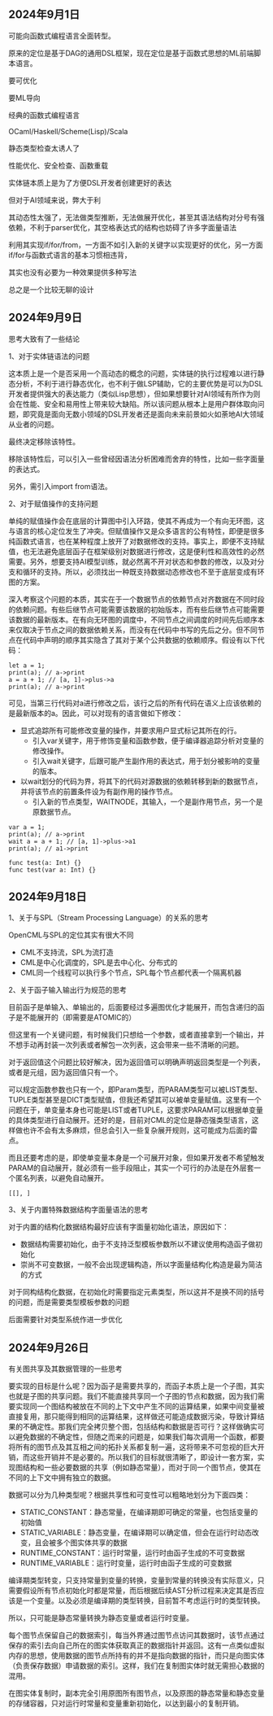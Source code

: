 ## 2024年9月1日

可能向函数式编程语言全面转型。

原来的定位是基于DAG的通用DSL框架，现在定位是基于函数式思想的ML前端脚本语言。

要可优化

要ML导向

经典的函数式编程语言

OCaml/Haskell/Scheme(Lisp)/Scala

静态类型检查太诱人了

性能优化、安全检查、函数重载

实体链本质上是为了方便DSL开发者创建更好的表达

但对于AI领域来说，弊大于利

其动态性太强了，无法做类型推断，无法做展开优化，甚至其语法结构对分号有强依赖，不利于parser优化，其空格表达式的结构也妨碍了许多字面量语法

利用其实现if/for/from，一方面不如引入新的关键字以实现更好的优化，另一方面if/for与函数式语言的基本习惯相违背，

其实也没有必要为一种效果提供多种写法

总之是一个比较无聊的设计



## 2024年9月9日

思考大致有了一些结论

1、对于实体链语法的问题

这本质上是一个是否采用一个高动态的概念的问题，实体链的执行过程难以进行静态分析，不利于进行静态优化，也不利于做LSP辅助，它的主要优势是可以为DSL开发者提供强大的表达能力（类似Lisp思想），但如果想要针对AI领域有所作为则会在性能、安全和易用性上带来较大缺陷。所以该问题从根本上是用户群体取向问题，即究竟是面向无数小领域的DSL开发者还是面向未来前景如火如荼地AI大领域从业者的问题。

最终决定移除该特性。

移除该特性后，可以引入一些曾经因语法分析困难而舍弃的特性，比如一些字面量的表达式。

另外，需引入import from语法。

2、对于赋值操作的支持问题

单纯的赋值操作会在底层的计算图中引入环路，使其不再成为一个有向无环图，这与语言的核心定位发生了冲突。但赋值操作又是众多语言的公有特性，即便是很多纯函数式语言，也在某种程度上放开了对数据修改的支持。事实上，即便不支持赋值，也无法避免底层函子在框架级别对数据进行修改，这是便利性和高效性的必然需要。另外，想要支持AI模型训练，就必然离不开对状态和参数的修改，以及对分支和循环的支持。所以，必须找出一种既支持数据动态修改也不至于底层变成有环图的方案。

深入考察这个问题的本质，其实在于一个数据节点的依赖节点对齐数据在不同时段的依赖问题。有些后继节点可能需要该数据的初始版本，而有些后继节点可能需要该数据的最新版本。在有向无环图的调度中，不同节点之间调度的时间先后顺序本来仅取决于节点之间的数据依赖关系，而没有在代码中书写的先后之分。但不同节点在代码中声明的顺序其实隐含了其对于某个公共数据的依赖顺序。假设有以下代码：

```
let a = 1;
print(a); // a->print
a = a + 1; // [a, 1]->plus->a
print(a); // a->print
```

可见，当第三行代码对a进行修改之后，该行之后的所有代码在语义上应该依赖的是最新版本的a。因此，可以对现有的语言做如下修改：

- 显式追踪所有可能修改变量的操作，并要求用户显式标记其所在的行。
  - 引入var关键字，用于修饰变量和函数参数，便于编译器追踪分析对变量的修改操作。
  - 引入wait关键字，后跟可能产生副作用的表达式，用于划分被影响的变量的版本。
- 以wait划分的代码为界，将其下的代码对源数据的依赖转移到新的数据节点，并将该节点的前置条件设为有副作用的操作节点。
  - 引入新的节点类型，WAITNODE，其输入，一个是副作用节点，另一个是原数据节点。

```
var a = 1;
print(a); // a->print
wait a = a + 1; // [a, 1]->plus->a1
print(a); // a1->print

func test(a: Int) {}
func test(var a: Int) {}
```



## 2024年9月18日

1、关于与SPL（Stream Processing Language）的关系的思考

OpenCML与SPL的定位其实有很大不同

- CML不支持流，SPL为流打造
- CML是中心化调度的，SPL是去中心化、分布式的
- CML同一个线程可以执行多个节点，SPL每个节点都代表一个隔离机器

2、关于函子输入输出行为规范的思考

目前函子是单输入、单输出的，后面要经过多遍图优化才能展开，而包含递归的函子是不能展开的（即需要是ATOMIC的）

但这里有一个关键问题，有时候我们只想给一个参数，或者直接拿到一个输出，并不想手动再封装一次列表或者解包一次列表，这会带来一些不清晰的问题。

对于返回值这个问题比较好解决，因为返回值可以明确声明返回类型是一个列表，或者是元组，因为返回值只有一个。

可以规定函数参数也只有一个，即Param类型，而PARAM类型可以被LIST类型、TUPLE类型甚至是DICT类型赋值，但我还希望其可以被单变量赋值。这里有一个问题在于，单变量本身也可能是LIST或者TUPLE，这要求PARAM可以根据单变量的具体类型进行自动展开。还好的是，目前对CML的定位是静态强类型语言，这样做也许不会有太多麻烦，但总会引入一些复杂展开规则，这可能成为后面的雷点。

而且还要考虑的是，即使单变量本身是一个可展开对象，但如果开发者不希望触发PARAM的自动展开，就必须有一些手段阻止，其实一个可行的办法是在外层套一个匿名列表，以避免自动展开。

```
[[], ]
```

3、关于内置特殊数据结构字面量语法的思考

对于内置的结构化数据结构最好应该有字面量初始化语法，原因如下：

- 数据结构需要初始化，由于不支持泛型模板参数所以不建议使用构造函子做初始化
- 崇尚不可变数据，一般不会出现逻辑构造，所以字面量结构化构造是最为简洁的方式

对于同构结构化数据，在初始化时需要指定元素类型，所以这并不是换不同的括号的问题，而是需要类型模板参数的问题

后面需要针对类型系统作进一步优化



## 2024年9月26日

有关图共享及其数据管理的一些思考

要实现的目标是什么呢？因为函子是需要共享的，而函子本质上是一个子图，其实也就是子图的共享问题。我们不能直接共享同一个子图的节点和数据，因为我们需要实现同一个图结构被放在不同的上下文中产生不同的运算结果，如果中间变量被直接复用，那只能得到相同的运算结果，这样做还可能造成数据污染，导致计算结果的不确定性。那我们完全拷贝整个图，包括结构和数据是否可行？这样做确实可以避免数据的不确定性，但随之而来的问题是，如果我们每次调用一个函数，都要将所有的图节点及其互相之间的拓扑关系都复制一遍，这将带来不可忽视的巨大开销，而这些开销并不是必要的。所以我们的目标就很清晰了，即设计一套方案，实现图结构和一些必要数据的共享（例如静态常量），而对于同一个图节点，使其在不同的上下文中拥有独立的数据。

数据可以分为几种类型呢？根据共享性和可变性可以粗略地划分为下面四类：

- STATIC_CONSTANT：静态常量，在编译期即可确定的常量，也包括变量的初始值
- STATIC_VARIABLE：静态变量，在编译期可以确定值，但会在运行时动态改变，且会被多个图实体共享的数据 
- RUNTIME_CONSTANT：运行时常量，运行时由函子生成的不可变数据
- RUNTIME_VARIABLE：运行时变量，运行时由函子生成的可变数据

编译期类型转变，只支持常量到变量的转换，变量到常量的转换没有实际意义，只需要假设所有节点初始化时都是常量，而后根据后续AST分析过程来决定其是否应该是一个变量。以及必须是编译期的类型转换，目前暂不考虑运行时的类型转换。

所以，只可能是静态常量转换为静态变量或者运行时变量。

每个图节点保留自己的数据索引，每当外界通过图节点访问其数据时，该节点通过保存的索引去向自己所在的图实体获取真正的数据指针并返回。这有一点类似虚拟内存的思想，使用数据的图节点所持有的并不是指向数据的指针，而只是向图实体（负责保存数据）申请数据的索引。这样，我们在复制图实体时就无需担心数据的混用。

在图实体复制时，副本完全引用原图所有图节点，以及原图的静态常量和静态变量的存储容器，只对运行时常量和变量重新初始化，以达到最小的复制开销。